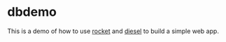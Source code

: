# dbdemo

This is a demo of how to use [rocket](https://rocket.rs/) and [diesel](https://diesel.rs/) to build a simple web app.

